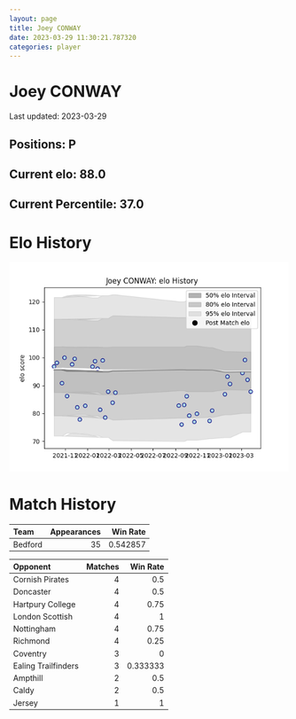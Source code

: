 ```yaml
---  
layout: page  
title: Joey CONWAY  
date: 2023-03-29 11:30:21.787320  
categories: player  
---
```

# Joey CONWAY


Last updated: 2023-03-29
## Positions: P

## Current elo: 88.0

## Current Percentile: 37.0

# Elo History


![elo history](history_JoeyCONWAY.png)
# Match History


| Team    |   Appearances |   Win Rate |
|:--------|--------------:|-----------:|
| Bedford |            35 |   0.542857 |

| Opponent            |   Matches |   Win Rate |
|:--------------------|----------:|-----------:|
| Cornish Pirates     |         4 |   0.5      |
| Doncaster           |         4 |   0.5      |
| Hartpury College    |         4 |   0.75     |
| London Scottish     |         4 |   1        |
| Nottingham          |         4 |   0.75     |
| Richmond            |         4 |   0.25     |
| Coventry            |         3 |   0        |
| Ealing Trailfinders |         3 |   0.333333 |
| Ampthill            |         2 |   0.5      |
| Caldy               |         2 |   0.5      |
| Jersey              |         1 |   1        |